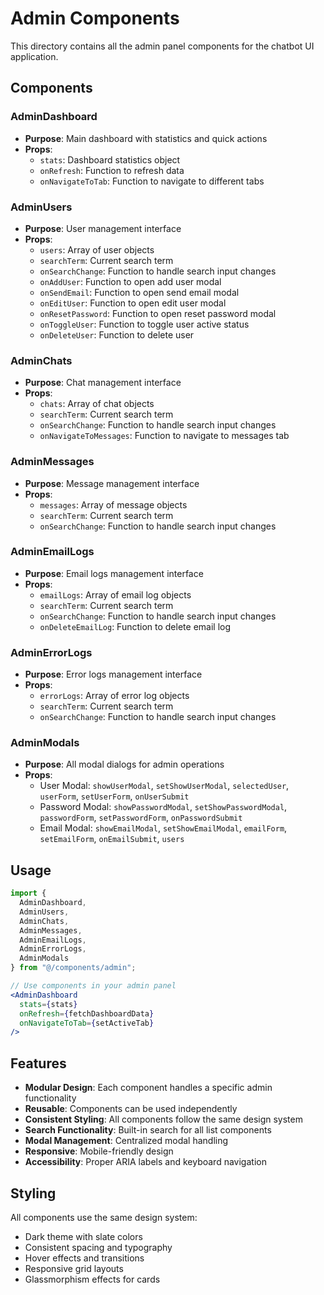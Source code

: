 # Admin Components

This directory contains all the admin panel components for the chatbot UI application.

## Components

### AdminDashboard
- **Purpose**: Main dashboard with statistics and quick actions
- **Props**: 
  - `stats`: Dashboard statistics object
  - `onRefresh`: Function to refresh data
  - `onNavigateToTab`: Function to navigate to different tabs

### AdminUsers
- **Purpose**: User management interface
- **Props**:
  - `users`: Array of user objects
  - `searchTerm`: Current search term
  - `onSearchChange`: Function to handle search input changes
  - `onAddUser`: Function to open add user modal
  - `onSendEmail`: Function to open send email modal
  - `onEditUser`: Function to open edit user modal
  - `onResetPassword`: Function to open reset password modal
  - `onToggleUser`: Function to toggle user active status
  - `onDeleteUser`: Function to delete user

### AdminChats
- **Purpose**: Chat management interface
- **Props**:
  - `chats`: Array of chat objects
  - `searchTerm`: Current search term
  - `onSearchChange`: Function to handle search input changes
  - `onNavigateToMessages`: Function to navigate to messages tab

### AdminMessages
- **Purpose**: Message management interface
- **Props**:
  - `messages`: Array of message objects
  - `searchTerm`: Current search term
  - `onSearchChange`: Function to handle search input changes

### AdminEmailLogs
- **Purpose**: Email logs management interface
- **Props**:
  - `emailLogs`: Array of email log objects
  - `searchTerm`: Current search term
  - `onSearchChange`: Function to handle search input changes
  - `onDeleteEmailLog`: Function to delete email log

### AdminErrorLogs
- **Purpose**: Error logs management interface
- **Props**:
  - `errorLogs`: Array of error log objects
  - `searchTerm`: Current search term
  - `onSearchChange`: Function to handle search input changes

### AdminModals
- **Purpose**: All modal dialogs for admin operations
- **Props**:
  - User Modal: `showUserModal`, `setShowUserModal`, `selectedUser`, `userForm`, `setUserForm`, `onUserSubmit`
  - Password Modal: `showPasswordModal`, `setShowPasswordModal`, `passwordForm`, `setPasswordForm`, `onPasswordSubmit`
  - Email Modal: `showEmailModal`, `setShowEmailModal`, `emailForm`, `setEmailForm`, `onEmailSubmit`, `users`

## Usage

```jsx
import {
  AdminDashboard,
  AdminUsers,
  AdminChats,
  AdminMessages,
  AdminEmailLogs,
  AdminErrorLogs,
  AdminModals
} from "@/components/admin";

// Use components in your admin panel
<AdminDashboard 
  stats={stats}
  onRefresh={fetchDashboardData}
  onNavigateToTab={setActiveTab}
/>
```

## Features

- **Modular Design**: Each component handles a specific admin functionality
- **Reusable**: Components can be used independently
- **Consistent Styling**: All components follow the same design system
- **Search Functionality**: Built-in search for all list components
- **Modal Management**: Centralized modal handling
- **Responsive**: Mobile-friendly design
- **Accessibility**: Proper ARIA labels and keyboard navigation

## Styling

All components use the same design system:
- Dark theme with slate colors
- Consistent spacing and typography
- Hover effects and transitions
- Responsive grid layouts
- Glassmorphism effects for cards
